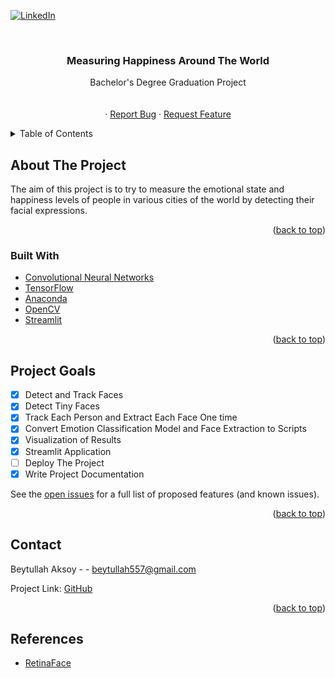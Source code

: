 
<div id="top"></div>

[![LinkedIn][linkedin-shield]][linkedin-url]



<!-- PROJECT LOGO -->
<br />
<div align="center">
  

  <h3 align="center">Measuring Happiness Around The World</h3>

  <p align="center">
    Bachelor's Degree Graduation Project
    <br />
    <a href=""></a>
    <br />
    <br />
    <a href=""></a>
    ·
    <a href="https://github.com/BeytullahAksoy/measuring-happiness-around-the-world/issues">Report Bug</a>
    ·
    <a href="https://github.com/BeytullahAksoy/measuring-happiness-around-the-world/issues">Request Feature</a>
  </p>
</div>



<!-- TABLE OF CONTENTS -->
<details>
  <summary>Table of Contents</summary>
  <ol>
    <li>
      <a href="#about-the-project">About The Project</a>
      <ul>
        <li><a href="#built-with">Built With</a></li>
      </ul>
    </li>
   <li><a href="#usage">Usage</a></li>
   <li><a href="#roadmap">Roadmap</a></li>
   <li><a href="#contributing">Contributing</a></li>
   <li><a href="#contact">Contact</a></li>
   <li><a href="#acknowledgments">Acknowledgments</a></li>
  </ol>
</details>



<!-- ABOUT THE PROJECT -->
## About The Project

The aim of this project is to try to measure the emotional state and happiness levels of people in various cities of the world by detecting their facial expressions.



<p align="right">(<a href="#top">back to top</a>)</p>



### Built With



* [Convolutional Neural Networks](https://en.wikipedia.org/wiki/Convolutional_neural_network)
* [TensorFlow](https://www.tensorflow.org)
* [Anaconda](https://www.anaconda.com/)
* [OpenCV](https://opencv.org)
* [Streamlit](https://streamlit.io/)
<p align="right">(<a href="#top">back to top</a>)</p>



<!-- ROADMAP -->
## Project Goals

- [x] Detect and Track Faces
- [x] Detect Tiny Faces
- [x] Track Each Person and Extract Each Face One time
- [x] Convert Emotion Classification Model and Face Extraction to Scripts
- [x] Visualization of Results
- [x] Streamlit Application
- [ ] Deploy The Project
- [x] Write Project Documentation

See the [open issues](https://github.com/BeytullahAksoy/measuring-happiness-around-the-world/issues) for a full list of proposed features (and known issues).

<p align="right">(<a href="#top">back to top</a>)</p>







<!-- CONTACT -->
## Contact

Beytullah Aksoy -  - beytullah557@gmail.com

Project Link: [GitHub](https://github.com/BeytullahAksoy/measuring-happiness-around-the-world)

<p align="right">(<a href="#top">back to top</a>)</p>

[linkedin-shield]: https://img.shields.io/badge/-LinkedIn-black.svg?style=for-the-badge&logo=linkedin&colorB=555
[linkedin-url]:https://www.linkedin.com/in/beytullah-aksoy-a08583149/

## References
* [RetinaFace]([https://streamlit.io/](https://github.com/serengil/retinaface))

